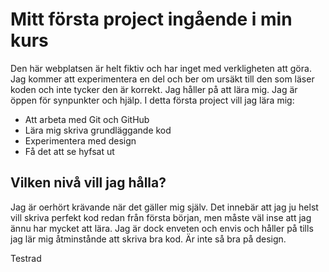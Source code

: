 # Mitt första project ingående i min kurs

Den här webplatsen är helt fiktiv och har inget med verkligheten att göra.
Jag kommer att experimentera en del och ber om ursäkt till den som läser
koden och inte tycker den är korrekt. Jag håller på att lära mig. Jag är öppen för 
synpunkter och hjälp. I detta första project vill jag lära mig:

 * Att arbeta med Git och GitHub
 * Lära mig skriva grundläggande kod
 * Experimentera med design
 * Få det att se hyfsat ut

## Vilken nivå vill jag hålla?

Jag är oerhört krävande när det gäller mig själv. Det innebär att jag ju helst vill
skriva perfekt kod redan från första början, men måste väl inse att jag ännu har 
mycket att lära. Jag är dock enveten och envis och håller på tills jag lär mig
åtminstånde att skriva bra kod. Är inte så bra på design.

Testrad

